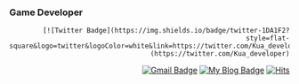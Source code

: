 ### Game Developer

<!--
**DeveloperKua/DeveloperKua** is a ✨ _special_ ✨ repository because its `README.md` (this file) appears on your GitHub profile.

Here are some ideas to get you started:

- 🔭 I’m currently working on ...
- 🌱 I’m currently learning ...
- 👯 I’m looking to collaborate on ...
- 🤔 I’m looking for help with ...
- 💬 Ask me about ...
- 📫 How to reach me: ...
- 😄 Pronouns: ...
- ⚡ Fun fact: ...
-->

  <div align=right>
	
	[![Twitter Badge](https://img.shields.io/badge/twitter-1DA1F2?style=flat-square&logo=twitter&logoColor=white&link=https://twitter.com/Kua_developer)](https://twitter.com/Kua_developer)
[![Gmail Badge](https://img.shields.io/badge/Gmail-d14836?style=flat-square&logo=Gmail&logoColor=white&link=mailto:snugyun01@gmail.com)](mailto:developerkua@gmail.com)
[![My Blog Badge](http://img.shields.io/badge/-My%20blog-black?style=flat-square&logo=tistory&link=https://developer-kua.tistory.com/)](https://developer-kua.tistory.com/)
  [![Hits](https://hits.seeyoufarm.com/api/count/incr/badge.svg?url=https%3A%2F%2Fgithub.com%2Fzzsza)](https://hits.seeyoufarm.com) 
  </div>
